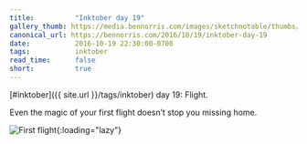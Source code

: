 ```yaml
---
title:          "Inktober day 19"
gallery_thumb: https://media.bennorris.com/images/sketchnotable/thumbs/inktober-day-19.jpg
canonical_url: https://bennorris.com/2016/10/19/inktober-day-19
date:           2016-10-19 22:30:00-0700
tags:           inktober
read_time:      false
short:          true
---
```

[#inktober]({{ site.url }}/tags/inktober) day 19: Flight.

Even the magic of your first flight doesn’t stop you missing home.

![First flight](https://media.bennorris.com/images/sketchnotable/inktober-2016/inktober-day-19.jpg){:loading="lazy"}
